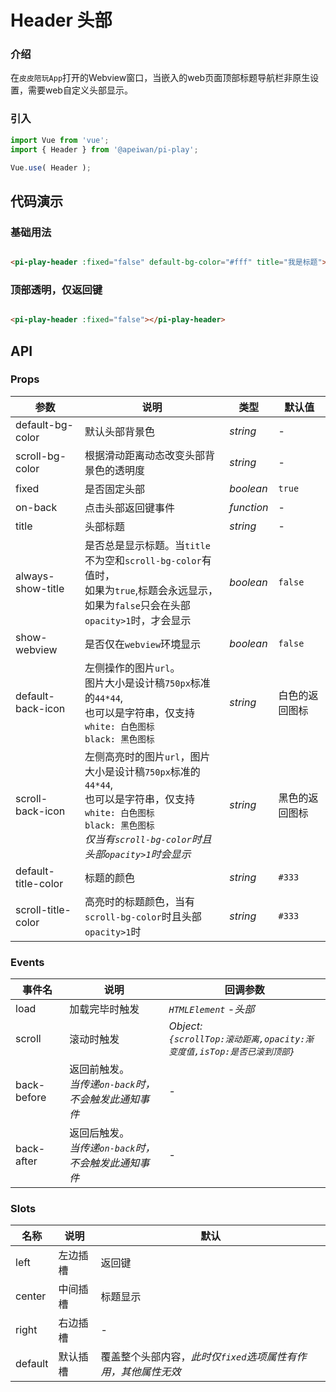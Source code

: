 # Header 头部

### 介绍

在`皮皮陪玩App`打开的Webview窗口，当嵌入的web页面顶部标题导航栏非原生设置，需要web自定义头部显示。

### 引入

```js
import Vue from 'vue';
import { Header } from '@apeiwan/pi-play';

Vue.use( Header );
```

## 代码演示

### 基础用法

```html

<pi-play-header :fixed="false" default-bg-color="#fff" title="我是标题"></pi-play-header>
```

### 顶部透明，仅返回键

```html

<pi-play-header :fixed="false"></pi-play-header>
```

## API

### Props

| 参数          | 说明     | 类型     | 默认值    |
| ------------- | -------- | -------- | --------- |
| default-bg-color | 默认头部背景色 | _string_ | - |
| scroll-bg-color | 根据滑动距离动态改变头部背景色的透明度 | _string_ | - |
| fixed | 是否固定头部 | _boolean_ | `true` |
| on-back | 点击头部返回键事件 | _function_ | - |
| title | 头部标题 | _string_ | - |
| always-show-title | 是否总是显示标题。当`title`不为空和`scroll-bg-color`有值时，<br/> 如果为`true`,标题会永远显示，<br/>如果为`false`只会在头部`opacity>1`时，才会显示 | _boolean_ | `false` |
| show-webview | 是否仅在`webview`环境显示 | _boolean_ | `false` |
| default-back-icon | 左侧操作的图片`url`。<br/>图片大小是设计稿`750px`标准的`44*44`,<br/>也可以是字符串，仅支持<br/>`white: 白色图标` <br/> `black: 黑色图标` | _string_ | 白色的返回图标 |
| scroll-back-icon | 左侧高亮时的图片`url`，图片大小是设计稿`750px`标准的`44*44`,<br/>也可以是字符串，仅支持<br/>`white: 白色图标` <br/> `black: 黑色图标` <br/>*仅当有`scroll-bg-color`时且头部`opacity>1`时会显示* | _string_ | 黑色的返回图标 |
| default-title-color | 标题的颜色 | _string_ | `#333` |
| scroll-title-color | 高亮时的标题颜色，当有`scroll-bg-color`时且头部`opacity>1`时 | _string_ | `#333` |

### Events

| 事件名 | 说明       | 回调参数            |
| ------ | ---------- | ------------------- |
| load  | 加载完毕时触发 | _`HTMLElement` -头部_ |
| scroll  | 滚动时触发 | _Object:<br/>`{scrollTop:滚动距离,opacity:渐变度值,isTop:是否已滚到顶部}`_ |
| back-before  | 返回前触发。<br/>*当传递`on-back`时，不会触发此通知事件* | - |
| back-after  | 返回后触发。<br/>*当传递`on-back`时，不会触发此通知事件* | - |

### Slots

| 名称    | 说明     | 默认            |
| ------- | -------- |-------- |
| left | 左边插槽 | 返回键
| center | 中间插槽 | 标题显示
| right | 右边插槽 | -
| default | 默认插槽 | 覆盖整个头部内容，*此时仅`fixed`选项属性有作用，其他属性无效*
